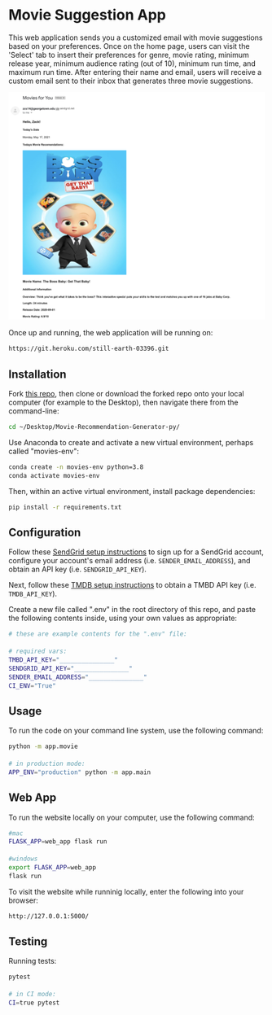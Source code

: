 # Movie Suggestion App

This web application sends you a customized email with movie suggestions based on your preferences. Once on the home page, users can visit the 'Select' tab to insert their preferences for genre, movie rating, minimum release year, minimum audience rating (out of 10), minimum run time, and maximum run time. After entering their name and email, users will receive a custom email sent to their inbox that generates three movie suggestions.

![](images/screenshot.png)

Once up and running, the web application will be running on:

```sh
https://git.heroku.com/still-earth-03396.git
```

## Installation

Fork [this repo](https://github.com/NikoRestifo/Movie-Recommendation-Generator), then clone or download the forked repo onto your local computer (for example to the Desktop), then navigate there from the command-line:

```sh
cd ~/Desktop/Movie-Recommendation-Generator-py/
```

Use Anaconda to create and activate a new virtual environment, perhaps called "movies-env":

```sh
conda create -n movies-env python=3.8
conda activate movies-env
```

Then, within an active virtual environment, install package dependencies:

```sh
pip install -r requirements.txt
```

## Configuration

Follow these [SendGrid setup instructions](https://github.com/prof-rossetti/intro-to-python/blob/master/notes/python/packages/sendgrid.md#setup) to sign up for a SendGrid account, configure your account's email address (i.e. `SENDER_EMAIL_ADDRESS`), and obtain an API key (i.e. `SENDGRID_API_KEY`).

Next, follow these [TMDB setup instructions](https://developers.themoviedb.org/3/getting-started/introduction) to obtain a TMBD API key (i.e. `TMDB_API_KEY`).

Create a new file called ".env" in the root directory of this repo, and paste the following contents inside, using your own values as appropriate:

```sh
# these are example contents for the ".env" file:

# required vars:
TMBD_API_KEY="_______________"
SENDGRID_API_KEY="_______________"
SENDER_EMAIL_ADDRESS="_______________"
CI_ENV="True"
```


## Usage

To run the code on your command line system, use the following command:

```sh
python -m app.movie

# in production mode:
APP_ENV="production" python -m app.main
```

## Web App

To run the website locally on your computer, use the following command:
```sh
#mac
FLASK_APP=web_app flask run

#windows
export FLASK_APP=web_app
flask run
```

To visit the website while runninig locally, enter the following into your browser:

```sh
http://127.0.0.1:5000/
```


## Testing

Running tests:

```sh
pytest

# in CI mode:
CI=true pytest
```
